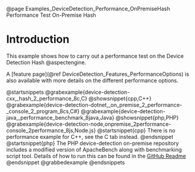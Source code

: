@page Examples_DeviceDetection_Performance_OnPremiseHash Performance Test On-Premise Hash

# Introduction

This example shows how to carry out a performance test on the Device Detection Hash @aspectengine.

A [feature page](@ref DeviceDetection_Features_PerformanceOptions) is also available with more details on the different performance options.

@startsnippets
@grabexample{device-detection-cxx,_hash_2_performance_8c,C}
@showsnippet{cpp,C++}
@grabexample{device-detection-dotnet,_on_premise_2_performance-_console_2_program_8cs,C#}
@grabexample{device-detection-java,_performance_benchmark_8java,Java}
@showsnippet{php,PHP}
@grabexample{device-detection-node,onpremise_2performance-console_2performance_8js,Node.js}
@startsnippet{cpp}
There is no performance example for C++, see the C tab instead.
@endsnippet
@startsnippet{php}
The PHP device-detection on-premise repository includes a modified version of ApacheBench along with benchmarking script tool. Details of how to run this can be found in the [GitHub Readme](https://github.com/51Degrees/device-detection-php-onpremise#performance)
@endsnippet
@grabbedexample
@endsnippets
